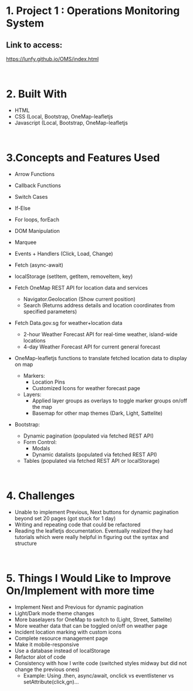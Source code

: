 # 1. Project 1 : Operations Monitoring System


## Link to access:
https://lunfy.github.io/OMS/index.html

<br>

# 2. Built With
- HTML
- CSS (Local, Bootstrap, OneMap-leafletjs
- Javascript (Local, Bootstrap, OneMap-leafletjs

<br>

# 3.Concepts and Features Used
- Arrow Functions
- Callback Functions
- Switch Cases
- If-Else
- For loops, forEach
- DOM Manipulation
- Marquee
- Events + Handlers (Click, Load, Change)
- Fetch (async-await)
- localStorage (setItem, getItem, removeItem, key)

- Fetch OneMap REST API for location data and services
  - Navigator.Geolocation (Show current position)
  - Search (Returns address details and location coordinates from specified parameters)
  
- Fetch Data.gov.sg for weather+location data
  - 2-hour Weather Forecast API for real-time weather, island-wide locations
  - 4-day Weather Forecast API for current general forecast
  
- OneMap-leafletjs functions to translate fetched location data to display on map
  - Markers:
    - Location Pins
    - Customized Icons for weather forecast page
  - Layers:
    - Applied layer groups as overlays to toggle marker groups on/off the map
    - Basemap for other map themes (Dark, Light, Sattelite)

- Bootstrap:
  - Dynamic pagination (populated via fetched REST API)
  - Form Control:
    - Modals
    - Dynamic datalists (populated via fetched REST API)
  - Tables (populated via fetched REST API or localStorage)
  
<br>

# 4. Challenges
- Unable to implement Previous, Next buttons for dynamic pagination beyond set 20 pages (got stuck for 1 day)
- Writing and repeating code that could be refactored
- Reading the leafletjs documentation. Eventually realized they had tutorials which were really helpful in figuring out the syntax and structure

<br>

# 5. Things I Would Like to Improve On/Implement with more time
- Implement Next and Previous for dynamic pagination
- Light/Dark mode theme changes
- More baselayers for OneMap to switch to (Light, Street, Sattelite)
- More weather data that can be toggled on/off on weather page
- Incident location marking with custom icons
- Complete resource management page
- Make it mobile-responsive
- Use a database instead of localStorage
- Refactor alot of code
- Consistency with how I write code (switched styles midway but did not change the previous ones)
  - Example: Using .then, async/await, onclick vs eventlistener vs setAttribute(click,gn)...
